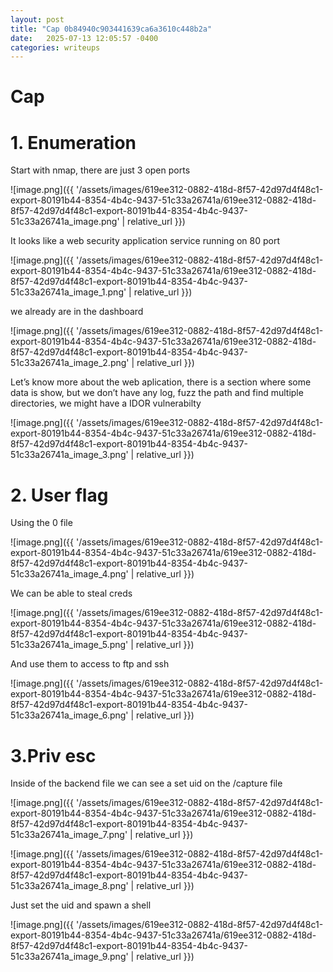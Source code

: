 ```yaml
---
layout: post
title: "Cap 0b84940c903441639ca6a3610c448b2a"
date:   2025-07-13 12:05:57 -0400
categories: writeups
---
```


# Cap

# 1. Enumeration

Start with nmap, there are just 3 open ports

![image.png]({{ '/assets/images/619ee312-0882-418d-8f57-42d97d4f48c1-export-80191b44-8354-4b4c-9437-51c33a26741a/619ee312-0882-418d-8f57-42d97d4f48c1-export-80191b44-8354-4b4c-9437-51c33a26741a_image.png' | relative_url }})

It looks like a web security application service running on 80 port

![image.png]({{ '/assets/images/619ee312-0882-418d-8f57-42d97d4f48c1-export-80191b44-8354-4b4c-9437-51c33a26741a/619ee312-0882-418d-8f57-42d97d4f48c1-export-80191b44-8354-4b4c-9437-51c33a26741a_image_1.png' | relative_url }})

we already are in the dashboard

![image.png]({{ '/assets/images/619ee312-0882-418d-8f57-42d97d4f48c1-export-80191b44-8354-4b4c-9437-51c33a26741a/619ee312-0882-418d-8f57-42d97d4f48c1-export-80191b44-8354-4b4c-9437-51c33a26741a_image_2.png' | relative_url }})

Let’s know more about the web aplication, there is a section where some data is show, but we don’t have any log, fuzz the path and find multiple directories, we might have a IDOR vulnerabilty

![image.png]({{ '/assets/images/619ee312-0882-418d-8f57-42d97d4f48c1-export-80191b44-8354-4b4c-9437-51c33a26741a/619ee312-0882-418d-8f57-42d97d4f48c1-export-80191b44-8354-4b4c-9437-51c33a26741a_image_3.png' | relative_url }})

# 2. User flag

Using the 0 file

![image.png]({{ '/assets/images/619ee312-0882-418d-8f57-42d97d4f48c1-export-80191b44-8354-4b4c-9437-51c33a26741a/619ee312-0882-418d-8f57-42d97d4f48c1-export-80191b44-8354-4b4c-9437-51c33a26741a_image_4.png' | relative_url }})

We can be able to steal creds

![image.png]({{ '/assets/images/619ee312-0882-418d-8f57-42d97d4f48c1-export-80191b44-8354-4b4c-9437-51c33a26741a/619ee312-0882-418d-8f57-42d97d4f48c1-export-80191b44-8354-4b4c-9437-51c33a26741a_image_5.png' | relative_url }})

And use them to access to ftp and ssh

![image.png]({{ '/assets/images/619ee312-0882-418d-8f57-42d97d4f48c1-export-80191b44-8354-4b4c-9437-51c33a26741a/619ee312-0882-418d-8f57-42d97d4f48c1-export-80191b44-8354-4b4c-9437-51c33a26741a_image_6.png' | relative_url }})

# 3.Priv esc

Inside of the backend file we can see a set uid on the /capture file

![image.png]({{ '/assets/images/619ee312-0882-418d-8f57-42d97d4f48c1-export-80191b44-8354-4b4c-9437-51c33a26741a/619ee312-0882-418d-8f57-42d97d4f48c1-export-80191b44-8354-4b4c-9437-51c33a26741a_image_7.png' | relative_url }})

![image.png]({{ '/assets/images/619ee312-0882-418d-8f57-42d97d4f48c1-export-80191b44-8354-4b4c-9437-51c33a26741a/619ee312-0882-418d-8f57-42d97d4f48c1-export-80191b44-8354-4b4c-9437-51c33a26741a_image_8.png' | relative_url }})

Just set the uid and spawn a shell

![image.png]({{ '/assets/images/619ee312-0882-418d-8f57-42d97d4f48c1-export-80191b44-8354-4b4c-9437-51c33a26741a/619ee312-0882-418d-8f57-42d97d4f48c1-export-80191b44-8354-4b4c-9437-51c33a26741a_image_9.png' | relative_url }})